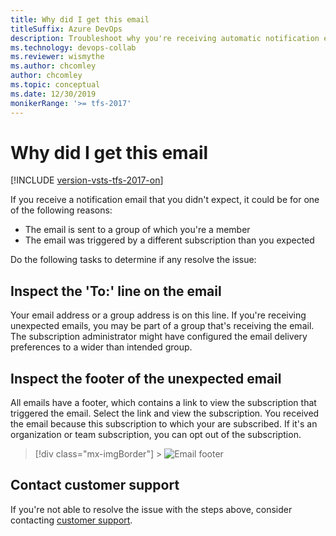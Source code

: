 ```yaml
---
title: Why did I get this email
titleSuffix: Azure DevOps 
description: Troubleshoot why you're receiving automatic notification emails from Azure DevOps or Team Foundation Server (TFS)
ms.technology: devops-collab
ms.reviewer: wismythe
ms.author: chcomley 
author: chcomley
ms.topic: conceptual
ms.date: 12/30/2019  
monikerRange: '>= tfs-2017'
---
```


# Why did I get this email

[!INCLUDE [version-vsts-tfs-2017-on](../includes/version-tfs-2017-through-vsts.md)]

If you receive a notification email that you didn't expect, it could be for one of the following reasons:

- The email is sent to a group of which you're a member
- The email was triggered by a different subscription than you expected

Do the following tasks to determine if any resolve the issue:

## Inspect the 'To:' line on the email

Your email address or a group address is on this line. If you're receiving unexpected emails, you may be part of a group that's receiving the email. The subscription administrator might have configured the email delivery preferences to a wider than intended group.

## Inspect the footer of the unexpected email

All emails have a footer, which contains a link to view the subscription that triggered the email. Select the link and view the subscription. You received the email because this subscription to which your are subscribed. If it's an organization or team subscription, you can opt out of the subscription.

> [!div class="mx-imgBorder"] > ![Email footer](media/email-footer-view.png)

## Contact customer support

If you're not able to resolve the issue with the steps above, consider contacting [customer support](troubleshoot-contact-support.md).
